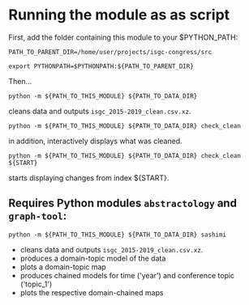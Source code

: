 # Running the module as as script

First, add the folder containing this module to your $PYTHON_PATH:

`PATH_TO_PARENT_DIR=/home/user/projects/isgc-congress/src`

`export PYTHONPATH=$PYTHONPATH:${PATH_TO_PARENT_DIR}`

Then...

`python -m ${PATH_TO_THIS_MODULE} ${PATH_TO_DATA_DIR}`

cleans data and outputs `isgc_2015-2019_clean.csv.xz`.

`python -m ${PATH_TO_THIS_MODULE} ${PATH_TO_DATA_DIR} check_clean`

in addition, interactively displays what was cleaned.

`python -m ${PATH_TO_THIS_MODULE} ${PATH_TO_DATA_DIR} check_clean ${START}`

starts displaying changes from index ${START}.

## Requires Python modules `abstractology` and `graph-tool`:

`python -m ${PATH_TO_THIS_MODULE} ${PATH_TO_DATA_DIR} sashimi`

- cleans data and outputs `isgc_2015-2019_clean.csv.xz`.
- produces a domain-topic model of the data
- plots a domain-topic map
- produces chained models for time ('year') and conference topic ('topic_1')
- plots the respective domain-chained maps

